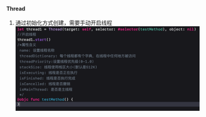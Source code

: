 #### Thread 
1. 通过初始化方式创建，需要手动开启线程
![如图](https://github.com/WGFcode/WGFcodeNotes/blob/master/WGFcodeNotes/WGPhoto/Thread1.png)

